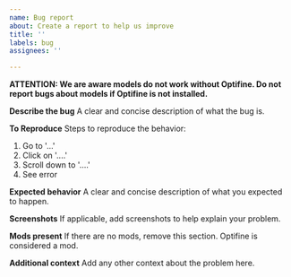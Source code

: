 ```yaml
---
name: Bug report
about: Create a report to help us improve
title: ''
labels: bug
assignees: ''

---
```


**ATTENTION: We are aware models do not work without Optifine. Do not report bugs about models if Optifine is not installed.**

**Describe the bug**
A clear and concise description of what the bug is.

**To Reproduce**
Steps to reproduce the behavior:
1. Go to '...'
2. Click on '....'
3. Scroll down to '....'
4. See error

**Expected behavior**
A clear and concise description of what you expected to happen.

**Screenshots**
If applicable, add screenshots to help explain your problem.

**Mods present**
If there are no mods, remove this section. Optifine is considered a mod.

**Additional context**
Add any other context about the problem here.
